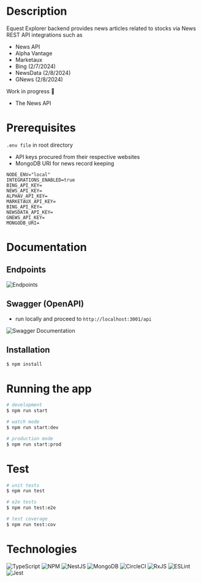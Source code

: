 # Description

Equest Explorer backend provides news articles related to stocks via News REST API integrations such as
- News API
- Alpha Vantage
- Marketaux
- Bing (2/7/2024)
- NewsData (2/8/2024)
- GNews (2/8/2024)

Work in progress 🔧
- The News API

# Prerequisites

`.env file` in root directory

- API keys procured from their respective websites
- MongoDB URI for news record keeping

```
NODE_ENV="local"
INTEGRATIONS_ENABLED=true
BING_API_KEY=
NEWS_API_KEY=
ALPHAV_API_KEY=
MARKETAUX_API_KEY=
BING_API_KEY=
NEWSDATA_API_KEY=
GNEWS_API_KEY=
MONGODB_URI=
```

# Documentation

## Endpoints

![Endpoints](https://github.com/hpuma/equest-explorer-backend-v2/blob/main/resources/endpoints.png)

## Swagger (OpenAPI)

- run locally and proceed to `http://localhost:3001/api`

![Swagger Documentation](https://github.com/hpuma/equest-explorer-backend-v2/blob/main/resources/swagger.gif)

## Installation

```bash
$ npm install
```

# Running the app

```bash
# development
$ npm run start

# watch mode
$ npm run start:dev

# production mode
$ npm run start:prod
```

# Test

```bash
# unit tests
$ npm run test

# e2e tests
$ npm run test:e2e

# test coverage
$ npm run test:cov
```

# Technologies

![TypeScript](https://img.shields.io/badge/typescript-%23007ACC.svg?style=for-the-badge&logo=typescript&logoColor=white)
![NPM](https://img.shields.io/badge/NPM-%23CB3837.svg?style=for-the-badge&logo=npm&logoColor=white)
![NestJS](https://img.shields.io/badge/nestjs-%23E0234E.svg?style=for-the-badge&logo=nestjs&logoColor=white)
![MongoDB](https://img.shields.io/badge/MongoDB-%234ea94b.svg?style=for-the-badge&logo=mongodb&logoColor=white)
![CircleCI](https://img.shields.io/badge/circle%20ci-%23161616.svg?style=for-the-badge&logo=circleci&logoColor=white)
![RxJS](https://img.shields.io/badge/rxjs-%23B7178C.svg?style=for-the-badge&logo=reactivex&logoColor=white)
![ESLint](https://img.shields.io/badge/ESLint-4B3263?style=for-the-badge&logo=eslint&logoColor=white)
![Jest](https://img.shields.io/badge/-jest-%23C21325?style=for-the-badge&logo=jest&logoColor=white)
